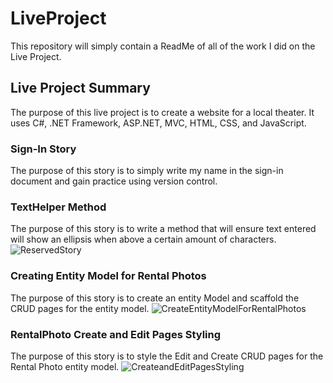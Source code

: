 # LiveProject
This repository will simply contain a ReadMe of all of the work I did on the Live Project.
## Live Project Summary
The purpose of this live project is to create a website for a local theater. It uses C#, .NET Framework, ASP.NET, MVC, HTML, CSS, and JavaScript.
### Sign-In Story
The purpose of this story is to simply write my name in the sign-in document and gain practice using version control.
### TextHelper Method
The purpose of this story is to write a method that will ensure text entered will show an ellipsis when above a certain amount of characters.
![ReservedStory](https://user-images.githubusercontent.com/99293073/160660925-c7751cc3-5b6d-474c-8b9e-0a79199da2c6.PNG)
### Creating Entity Model for Rental Photos
The purpose of this story is to create an entity Model and scaffold the CRUD pages for the entity model.
![CreateEntityModelForRentalPhotos](https://user-images.githubusercontent.com/99293073/161319980-7a9de1a4-8ae0-40c9-8341-660e2f0476e5.PNG)
### RentalPhoto Create and Edit Pages Styling
The purpose of this story is to style the Edit and Create CRUD pages for the Rental Photo entity model.
![CreateandEditPagesStyling](https://user-images.githubusercontent.com/99293073/161320500-17a9bd43-b50d-43df-8ef3-ca70b0263ba6.PNG)
